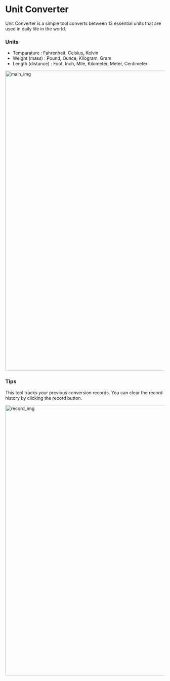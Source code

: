 # Unit Converter

Unit Converter is a simple tool converts between 13 essential units that are used in daily life in the world. 

### Units 

* Temparature : Fahrenheit, Celsius, Kelvin
* Weight (mass) : Pound, Ounce, Kilogram, Gram
* Length (distance) : Foot, Inch, Mile, Kilometer, Meter, Centimeter

<img width="948" alt="main_img" src="https://user-images.githubusercontent.com/41387357/46835965-8bc27200-cd64-11e8-9611-d7723da6812f.png">

### Tips 

This tool tracks your previous conversion records. You can clear the record history by clicking the record button.

<img width="854" alt="record_img" src="https://user-images.githubusercontent.com/41387357/46835966-8bc27200-cd64-11e8-88c8-4dc667ae5201.png">
